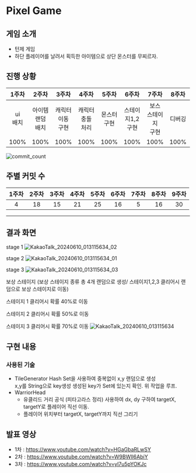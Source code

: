 Pixel Game
=============
## 게임 소개
+ 턴제 게임
+ 하단 플레이어를 날려서 획득한 아이템으로 상단 몬스터를 무찌르자.
## 진행 상황
| 1주차   | 2주차       | 3주차        | 4주차         | 5주차     | 6주차            | 7주차          | 8주차  | 9주차  |
|:-------:|:-----------:|:------------:|:-------------:|:---------:|:----------------:|:--------------:|:------:|:------:|
| ui<br>배치  | 아이템<br>랜덤 배치 | 캐릭터 이동<br>구현 | 캐릭터<br>충돌 처리 | 몬스터<br>구현 | 스테이지1,2<br>구현 | 보스 스테이지<br>구현 |디버깅|디버깅|
| 100%  | 100% | 100% | 100% |100% | 100% | 100% | 100% | 100% |


![commit_count](https://github.com/ojh6507/SPGTermProject/assets/45549589/956e1025-35a6-43e5-85b7-36ac1236379a)



## 주별 커밋 수
| 1주차   | 2주차       | 3주차        | 4주차         | 5주차     | 6주차            | 7주차          | 8주차  | 9주차  |
|:-------:|:-----------:|:------------:|:-------------:|:---------:|:----------------:|:--------------:|:------:|:------:|
| 4  | 18 | 15 | 21 | 25 | 16 |5 |16|30
*******
##  결과 화면
stage 1
![KakaoTalk_20240610_013115634_02](https://github.com/ojh6507/SPGTermProject/assets/45549589/47839139-e988-426a-8884-d74257b5fb3b)

stage 2
![KakaoTalk_20240610_013115634_01](https://github.com/ojh6507/SPGTermProject/assets/45549589/727120fb-3889-4484-a2c9-0b87d2650a48)

stage 3
![KakaoTalk_20240610_013115634_03](https://github.com/ojh6507/SPGTermProject/assets/45549589/903d2d53-bbd4-4db5-b300-55fc076f9a8a)

보상 스테이지 (보상 스테이지 종류 총 4개 랜덤으로 생성/ 스테이지1,2,3 클리어시 랜덤으로 보상 스테이지로 이동)

스테이지 1 클리어시 확률 40%로 이동

스테이지 2 클리어시 확률 50%로 이동

스테이지 3 클리어시 확률 70%로 이동 
![KakaoTalk_20240610_013115634](https://github.com/ojh6507/SPGTermProject/assets/45549589/4034b3dd-40d0-44c4-9f52-5935cb5b2fa5)

## 구현 내용
### 사용된 기술
+ TileGenerator
  Hash Set을 사용하여 중복없이 x,y 랜덤으로 생성  
  x,y를 String으로 key생성
  생성된 key가 Set에 있는지 확인.
  위 작업을 루프.
+ WarriorHead
  + 유클리드 거리 공식 (피타고라스 정리) 사용하여 dx, dy 구하여 targetX, targetY로 플레이어 직선 이동.
  + 플레이어 위치부터 targetX, targetY까지 직선 그리기

## 발표 영상
+ 1차 : https://www.youtube.com/watch?v=HGaGbaRLwSY
+ 2차 : https://www.youtube.com/watch?v=W9BWIl6AbiY
+ 3차 : https://www.youtube.com/watch?v=yl7u5pYOKJc
